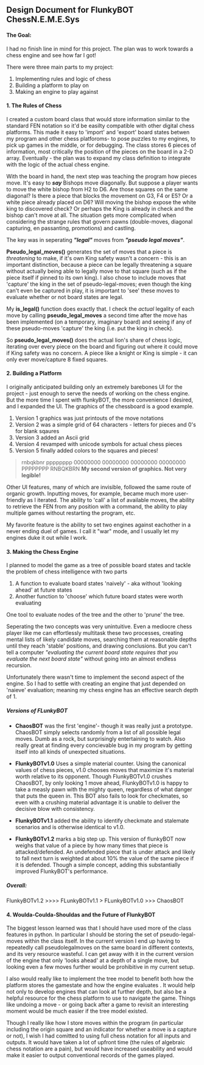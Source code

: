## Design Document for FlunkyBOT ChessN.E.M.E.Sys

#### The Goal:
I had no  finish line in mind for this project.  The plan was to work towards a chess engine and see how far I got!

There were three main parts to my project:
1. Implementing rules and logic of chess
2. Building a platform to play on
3. Making an engine to play against

#### 1. The Rules of Chess

I created a custom board class that would store information similar to the standard FEN notation so it'd be easilty compatible with other digital chess platforms.  This made it easy to 'import' and 'export' board states betwen my program and other chess platforoms- to pose puzzles to my engines, to pick up games in the middle, or for debugging.  The class stores 6 pieces of information, most critically the position of the pieces on the board in a 2-D array.  Eventually - the plan was to expand my class definition to integrate with the logic of the actual chess engine.

With the board in hand, the next step was teaching the program how pieces move.  It's easy to **_say_** Bishops move diagonally.  But suppose a player wants to move the white bishop from H2 to D6.  Are those squares on the same diagonal?  Is there a piece that blocks the movement on G3, F4 or E5?  Or a white piece already placed on D6?  Will moving the bishop expose the white king to discovered check?  Or perhaps the King is already in check and the bishop can't move at all.  The situation gets more complicated when considering the strange rules that govern pawns (double-moves, diagonal capturing, en passanting, promotions) and castling.

The key was in seperating **_"legal"_** moves from **_"pseudo legal moves"_**.

**Pseudo_legal_moves()** generates the set of moves that a piece is _threatening_ to make, if it's own King safety wasn't a concern - this is an important distinction, because a piece can be legally threatening a square without actually being able to legally move to that square (such as if the piece itself if pinned to its own king).  I also chose to include moves that 'capture' the king in the set of pseudo-legal-moves;  even though the king can't even be captured in play, it is important to 'see' these moves to evaluate whether or not board states are legal.

My **is_legal()** function does exactly that.  I check the _actual_ legality of each move by calling **pseudo_legal_moves** a second time after the move has been implemented (on a temporary, imaginary board) and seeing if any of these pseudo-moves 'capture' the king (i.e. put the king in check).

So **pseudo_legal_moves()** does the actual lion's share of chess logic, iterating over every piece on the board and figuring out where it could move if King safety was no concern.  A piece like a knight or King is simple - it can only ever move/capture 8 fixed squares.

#### 2. Building a Platform

I originally anticipated building only an extremely barebones UI for the project - just enough to serve the needs of working on the chess engine.  But the more time I spent with flunkyBOT, the more convenience I desired, and I expanded the UI.  The graphics of the chessboard is a good example.

1. Version 1 graphics was just printouts of the move notations
2. Version 2 was a simple grid of 64 characters - letters for pieces and 0's for blank sqaures
3. Version 3 added an Ascii grid
4. Version 4 revamped with unicode symbols for actual chess pieces
5. Version 5 finally added colors to the squares and pieces!

>rnbqkbnr
>pppppppp
>00000000
>00000000
>00000000
>00000000
>PPPPPPPP
>RNBQKBRN
>**My second version of graphics.  Not very legible!**

Other UI features, many of which are invisible, followed the same route of organic growth.  Inputting moves, for example, became much more user-friendly as I iterated.  The ability to 'call' a list of available moves, the ability to retrieve the FEN from any position with a command, the ability to play multiple games without restarting the program, etc.

My favorite feature is the ability to set two engines against eachother in a never ending duel of games.  I call it "war" mode, and I usually let my engines duke it out while I work.

#### 3. Making the Chess Engine

I planned to model the game as a tree of possible board states and tackle the problem of chess intelligence with two parts
1. A function to evaluate board states 'naively' - aka without 'looking ahead' at future states
2. Another function to 'choose' which future board states were worth evaluating

One tool to evaluate nodes of the tree and the other to 'prune' the tree.

Seperating the two concepts was very unintuitive.  Even a mediocre chess player like me can effortlessly multitask these two processes, creating mental lists of likely candidate moves, searching them at reasonable depths until they reach 'stable' positions, and drawing conclusions.  But you can't tell a computer _"evaluating the current board state requires that you evaluate the next board state"_ without going into an almost endless recursion.

Unfortunately there wasn't time to implement the second aspect of the engine.  So I had to settle with creating an engine that just depended on 'naieve' evaluation; meaning my chess engine has an effective search depth of 1.

##### Versions of FLunkyBOT

* **ChaosBOT** was the first 'engine'- though it was really just a prototype. ChaosBOT simply selects randomly from a list of all possible legal moves.  Dumb as a rock, but surprisingly entertaining to watch.  Also really great at finding every concievable bug in my program by getting itself into all kinds of unexpected situations.

* **FlunkyBOTv1.0**  Uses a simple material counter.  Using the canonical values of chess pieces, v1.0 chooses moves that maximize it's material worth relative to its opponent.  Though FlunkyBOTv1.0 crushes ChaosBOT, by only looking 1 move ahead, FlunkyBOTv1.0 is happy to take a measly pawn with the mighty queen, regardless of what danger that puts the queen in.  This BOT also fails to look for checkmates, so even with a crushing material advantage it is unable to deliver the decisive blow with consistency.

* **FlunkyBOTv1.1** added the ability to identify checkmate and stalemate scenarios and is otherwise identical to v1.0.

* **FlunkyBOTv1.2** marks a big step up.  This version of flunkyBOT now weighs that value of a piece by how many times that piece is attacked/defended.  An undefended piece that is under attack and likely to fall next turn is weighted at about 10% the value of the same piece if it is defended.  Though a simple concept, adding this substantially improved FlunkyBOT's performance.

##### Overall:
FlunkyBOTv1.2 >>>> FLunkyBOTv1.1 > FLunkyBOTv1.0 >>> ChaosBOT

#### 4. Woulda-Coulda-Shouldas and the Future of FlunkyBOT

The biggest lesson learned was that I should have used more of the class features in python.  In particular I should be storing the set of pseudo-legal-moves within the class itself.  In the current version I end up having to repeatedly call pseudolegalmoves on the same board in different contexts, and its very resource wasteful.  I can get away with it in the current version of the engine that only 'looks ahead' at a depth of a single move, but looking even a few moves further would be prohibitive in my current setup.

I also would really like to implement the tree model to benefit both how the platform stores the gamestate and how the engine evaluates .  It would help not only to develop engines that can look at further depth, but also be a helpful resource for the chess platform to use to navigate the game.  Things like undoing a move - or going back after a game to revisit an interesting moment would be much easier if the tree model existed.

Though I really like how I store moves within the program (in particular including the origin square and an indicator for whether a move is a capture or not), I wish I had comitted to using full chess notation for all inputs and outputs.  It would have taken a lot of upfront time (the rules of algebraic chess notation are a pain), but would have increased useability and would make it easier to output conventional records of the games played.

